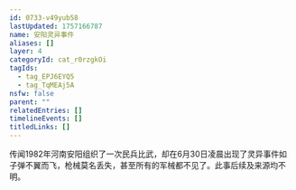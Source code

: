 ```yaml
---
id: 0733-v49yub58
lastUpdated: 1757166787
name: 安阳灵异事件
aliases: []
layer: 4
categoryId: cat_r0rzgkOi
tagIds:
  - tag_EPJ6EYQ5
  - tag_TqMEAj5A
nsfw: false
parent: ""
relatedEntries: []
timelineEvents: []
titledLinks: []
---
```


传闻1982年河南安阳组织了一次民兵比武，却在6月30日凌晨出现了灵异事件如子弹不翼而飞，枪械莫名丢失，甚至所有的军械都不见了。此事后续及来源均不明。